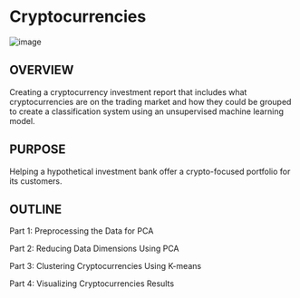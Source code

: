 # Cryptocurrencies

![image](https://user-images.githubusercontent.com/105184244/198962707-0ef5bfee-50d5-44e4-aa44-11b558aef19d.png)

## OVERVIEW

Creating a cryptocurrency investment report that includes what cryptocurrencies are on the trading market and how they could be grouped to create a classification system using an unsupervised machine learning model.

## PURPOSE

Helping a hypothetical investment bank offer a crypto-focused portfolio for its customers. 

## OUTLINE

Part 1: Preprocessing the Data for PCA

Part 2: Reducing Data Dimensions Using PCA

Part 3: Clustering Cryptocurrencies Using K-means

Part 4: Visualizing Cryptocurrencies Results
